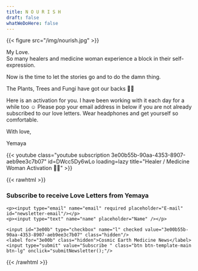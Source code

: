 ```yaml
---
title: N O U R I S H
draft: false
whatWeDoHere: false
---
```


{{< figure src="/img/nourish.jpg" >}}

My Love.  
So many healers and medicine woman experience a block in their self-expression.

Now is the time to let the stories go and to do the damn thing.

The Plants, Trees and Fungi have got our backs 🌿💗

Here is an activation for you. I have been working with it each day for a while too ☺️
Please pop your email address in below if you are not already subscribed to our love letters.
Wear headphones and get yourself so comfortable.

With love,

Yemaya

{{< youtube class="youtube subscription 3e00b55b-90aa-4353-8907-aeb9ee3c7b07" id=DWcc5Dy6wLo loading=lazy title="Healer / Medicine Woman Activation 🌿🍄" >}}

{{< rawhtml >}}
<form method="post" action="https://listmonk.hosted.quelltext.eu/subscription/form" class="listmonk-form" id="newsletter-form">
  <div>
    <h3>Subscribe to receive Love Letters from Yemaya</h3>
    <input type="hidden" name="nonce" />

    <p><input type="email" name="email" required placeholder="E-mail" id="newsletter-email"/></p>
    <p><input type="text" name="name" placeholder="Name" /></p>

    <input id="3e00b" type="checkbox" name="l" checked value="3e00b55b-90aa-4353-8907-aeb9ee3c7b07" class="hidden"/>
    <label for="3e00b" class="hidden">Cosmic Earth Medicine News</label>
    <input type="submit" value="Subscribe " class="btn btn-template-main btn-lg" onclick="submitNewsletter();"/>
  </div>
</form>
{{< /rawhtml >}}